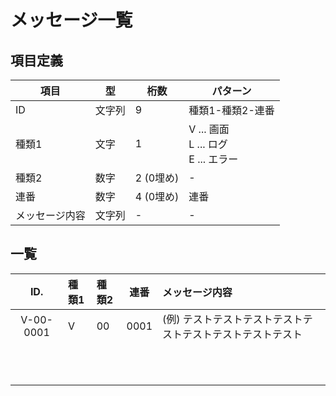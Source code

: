 # メッセージ一覧

## 項目定義

| 項目           | 型     | 桁数      | パターン                                     |
| -------------- | ------ | --------- | -------------------------------------------- |
| ID             | 文字列 | 9         | 種類1-種類2-連番                             |
| 種類1          | 文字   | 1         | V ... 画面<br />L ... ログ<br />E ... エラー |
| 種類2          | 数字   | 2 (0埋め) | -                                            |
| 連番           | 数字   | 4 (0埋め) | 連番                                         |
| メッセージ内容 | 文字列 | -         | -                                            |




## 一覧
|    ID.    | 種類1 | 種類2 | 連番 | メッセージ内容                                              |
| :-------: | :---- | :---- | ---- | :---------------------------------------------------------- |
| V-00-0001 | V     | 00    | 0001 | (例) テストテストテストテストテストテストテストテストテスト |
|           |       |       |      |                                                             |
|           |       |       |      |                                                             |
|           |       |       |      |                                                             |
|           |       |       |      |                                                             |
|           |       |       |      |                                                             |
|           |       |       |      |                                                             |
|           |       |       |      |                                                             |
|           |       |       |      |                                                             |
|           |       |       |      |                                                             |
|           |       |       |      |                                                             |
|           |       |       |      |                                                             |
